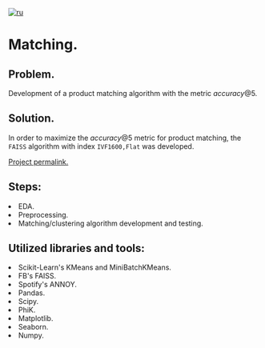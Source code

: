 [![ru](https://img.shields.io/badge/lang-ru-red.svg)](README.md)

# Matching.

## Problem.
Development of a product matching algorithm with the metric $accuracy@5$.
## Solution.
In order to maximize the $accuracy@5$ metric for product matching, the `FAISS` algorithm with index `IVF1600,Flat` was developed.

[Project permalink.](https://github.com/mrBrain101/Yandex_Practicum_projects/blob/e861e7db0f28cdeb0dfb70aedfc31536b343f3e2/ML_Matching/Ya_Practicum_ML_Workshop_Matching_distr_RUS.ipynb)

## Steps:
<li>EDA. 
<li>Preprocessing. 
<li>Matching/clustering algorithm development and testing.
  
## Utilized libraries and tools:
<li>Scikit-Learn's KMeans and MiniBatchKMeans. 
<li>FB's FAISS. 
<li>Spotify's ANNOY. 
<li>Pandas. 
<li>Scipy. 
<li>PhiK. 
<li>Matplotlib. 
<li>Seaborn. 
<li>Numpy. 
